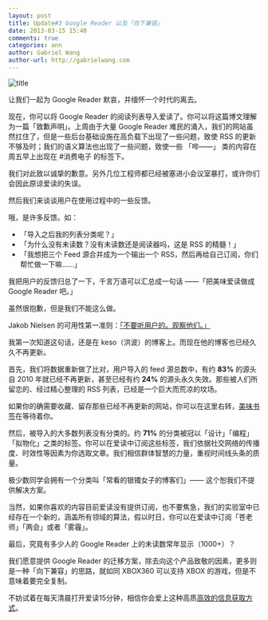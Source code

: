```yaml
---
layout: post
title: Update#3 Google Reader 以及「向下兼容」
date: 2013-03-15 15:40
comments: true
categories: ann
author: Gabriel Wang
author-url: http://gabrielwang.com
---
```


![title](http://cdn.memegenerator.net/instances/400x/36439626.jpg)

让我们一起为 Google Reader 默哀，并缅怀一个时代的离去。

<!-- more -->

现在，你可以将 Google Reader 的阅读列表导入爱读了。你可以将这篇博文理解为一篇「致歉声明」。上周由于大量 Google Reader 难民的涌入，我们的网站虽然扛住了，但是一些后台基础设施在高负载下出现了一些问题，致使 RSS 的更新不够及时；我们的语义算法也出现了一些问题，致使一些 「哔——」 类的内容在周五早上出现在 #消费电子 的标签下。

我们对此致以诚挚的歉意。另外几位工程师都已经被塞进小会议室暴打，或许你们会因此原谅爱读的失误。

然后我们来谈谈用户在使用过程中的一些反馈。

哦，是许多反馈。如：

* 「导入之后我的列表分类呢？」
* 「为什么没有未读数？没有未读数还是阅读器吗，这是 RSS 的精髓！」
* 「我想把三个 Feed 源合并成为一个输出一个 RSS，然后再给自己订阅，你们帮忙做一下嘛……」

我把用户的反馈归总了一下，千言万语可以汇总成一句话 ——「把美味爱读做成 Google Reader 吧。」

虽然很抱歉，但是我们不能这么做。

Jakob Nielsen 的可用性第一准则：[「不要听用户的。观察他们。」](http://www.nngroup.com/articles/first-rule-of-usability-dont-listen-to-users/)

我第一次知道这句话，还是在 keso（洪波）的博客上。而现在他的博客也已经久久不再更新。

首先，我们将数据重新做了比对，用户导入的 feed 源总数中，有约 **83%** 的源头自 2010 年就已经不再更新，甚至已经有约 **24%** 的源头永久失效。那些被人们所留恋的、经过精心整理的 RSS 列表，已经是一个巨大而荒凉的坟场。

如果你的确需要收藏、留存那些已经不再更新的网站，你可以在这里右转，[美味书签](http://meiweisq.com)在等待着你。

然后，被导入的大多数列表没有分类的。约 **71%** 的分类被冠以「设计」「编程」「拟物化」之类的标签。你可以在爱读中订阅这些标签，我们依据社交网络的传播度、时效性等因素为你选取文章。我们相信群体智慧的力量，重视时间线头条的质量。

极少数同学会拥有一个分类叫「常看的银镯女子的博客们」—— 这个恕我们不提供解决方案。

当然，如果你喜欢的内容目前爱读没有提供订阅，也不要焦急，我们的实验室中已经存在一个新的，涵盖所有领域的算法，假以时日，你可以在爱读中订阅「苍老师」「两会」或者「雾霾」。 

最后，究竟有多少人的 Google Reader 上的未读数常年显示（1000+）？ 

我们愿意提供 Google Reader 的迁移方案，除去向这个产品致敬的因素，更多则是一种「向下兼容」的思路，就如同 XBOX360 可以支持 XBOX 的游戏，但是不意味着要完全复制。

不妨试着在每天清晨打开爱读15分钟，相信你会爱上这种高质[高效的信息获取方式](http://readwise.net)。


